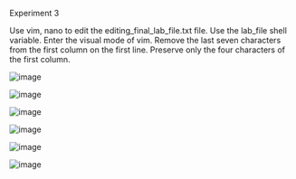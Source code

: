 Experiment 3

Use vim, nano to edit the editing_final_lab_file.txt file. Use the lab_file shell variable. Enter the visual mode of vim. Remove the last seven characters from the first column on the first line. Preserve only the four characters of the first column. 

![image](https://github.com/user-attachments/assets/c63852ef-0bce-4f9f-bd02-a9645760c73d)

![image](https://github.com/user-attachments/assets/7cfa87ed-d936-4c6c-a651-01221ecc8ea0)

![image](https://github.com/user-attachments/assets/f37ae41c-dba6-42aa-bab7-469f17e43615)

![image](https://github.com/user-attachments/assets/e9dd6ab9-563b-409b-a805-882665d4c3bd)

![image](https://github.com/user-attachments/assets/b256fa37-776d-4f2c-a414-91da14ea470b)

![image](https://github.com/user-attachments/assets/111cb032-8e2f-4dc2-bdc1-9c414ff14f83)




